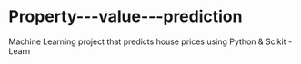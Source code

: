 # Property---value---prediction
Machine Learning project that predicts house prices using Python &amp; Scikit - Learn
